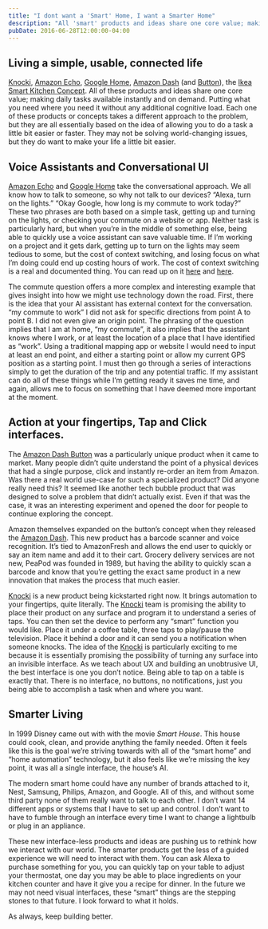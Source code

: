 ```yaml
---
title: "I dont want a 'Smart' Home, I want a Smarter Home"
description: "All 'smart' products and ideas share one core value; making daily tasks available instantly and on demand."
pubDate: 2016-06-28T12:00:00-04:00
---
```


## Living a simple, usable, connected life

[Knocki][1], [Amazon Echo][2], [Google Home][3], [Amazon Dash][4] (and [Button][5]), the [Ikea Smart Kitchen Concept][6]. All of these products and ideas share one core value; making daily tasks available instantly and on demand. Putting what you need where you need it without any additional cognitive load.
Each one of these products or concepts takes a different approach to the problem, but they are all essentially based on the idea of allowing you to do a task a little bit easier or faster. They may not be solving world-changing issues, but they do want to make your life a little bit easier.

## Voice Assistants and Conversational UI

[Amazon Echo][2] and [Google Home][3] take the conversational approach. We all know how to talk to someone, so why not talk to our devices? “Alexa, turn on the lights.” “Okay Google, how long is my commute to work today?” These two phrases are both based on a simple task, getting up and turning on the lights, or checking your commute on a website or app.
Neither task is particularly hard, but when you’re in the middle of something else, being able to quickly use a voice assistant can save valuable time. If I’m working on a project and it gets dark, getting up to turn on the lights may seem tedious to some, but the cost of context switching, and losing focus on what I’m doing could end up costing hours of work. The cost of context switching is a real and documented thing. You can read up on it [here](https://blog.codinghorror.com/the-multi-tasking-myth/, "The Multitasking Myth") and [here](http://www.cs.rochester.edu/u/cli/research/switch.pdf, "Quantifying the Cost of Contect Switch").

The commute question offers a more complex and interesting example that gives insight into how we might use technology down the road. First, there is the idea that your AI assistant has external context for the conversation. “my commute to work” I did not ask for specific directions from point A to point B. I did not even give an origin point. The phrasing of the question implies that I am at home, “my commute”, it also implies that the assistant knows where I work, or at least the location of a place that I have identified as “work”. Using a traditional mapping app or website I would need to input at least an end point, and either a starting point or allow my current GPS position as a starting point. I must then go through a series of interactions simply to get the duration of the trip and any potential traffic. If my assistant can do all of these things while I’m getting ready it saves me time, and again, allows me to focus on something that I have deemed more important at the moment.

## Action at your fingertips, Tap and Click interfaces.

The [Amazon Dash Button][5] was a particularly unique product when it came to market. Many people didn’t quite understand the point of a physical devices that had a single purpose, click and instantly re-order an item from Amazon. Was there a real world use-case for such a specialized product? Did anyone really need this? It seemed like another tech bubble product that was designed to solve a problem that didn’t actually exist. Even if that was the case, it was an interesting experiment and opened the door for people to continue exploring the concept.

Amazon themselves expanded on the button’s concept when they released the [Amazon Dash][4]. This new product has a barcode scanner and voice recognition. It’s tied to AmazonFresh and allows the end user to quickly or say an item name and add it to their cart. Grocery delivery services are not new, PeaPod was founded in 1989, but having the ability to quickly scan a barcode and know that you’re getting the exact same product in a new innovation that makes the process that much easier.

[Knocki][1] is a new product being kickstarted right now. It brings automation to your fingertips, quite literally. The [Knocki][1] team is promising the ability to place their product on any surface and program it to understand a series of taps. You can then set the device to perform any “smart” function you would like. Place it under a coffee table, three taps to play/pause the television. Place it behind a door and it can send you a notification when someone knocks.
The idea of the [Knocki][1] is particularly exciting to me because it is essentially promising the possibility of turning any surface into an invisible interface. As we teach about UX and building an unobtrusive UI, the best interface is one you don’t notice. Being able to tap on a table is exactly that. There is no interface, no buttons, no notifications, just you being able to accomplish a task when and where you want.

## Smarter Living

In 1999 Disney came out with with the movie _Smart House_. This house could cook, clean, and provide anything the family needed. Often it feels like this is the goal we’re striving towards with all of the “smart home” and “home automation” technology, but it also feels like we’re missing the key point, it was all a single interface, the house’s AI.

The modern smart home could have any number of brands attached to it, Nest, Samsung, Philips, Amazon, and Google. All of this, and without some third party none of them really want to talk to each other. I don’t want 14 different apps or systems that I have to set up and control. I don’t want to have to fumble through an interface every time I want to change a lightbulb or plug in an appliance.

These new interface-less products and ideas are pushing us to rethink how we interact with our world. The smarter products get the less of a guided experience we will need to interact with them. You can ask Alexa to purchase something for you, you can quickly tap on your table to adjust your thermostat, one day you may be able to place ingredients on your kitchen counter and have it give you a recipe for dinner.
In the future we may not need visual interfaces, these “smart” things are the stepping stones to that future. I look forward to what it holds.

As always, keep building better.

<!-- Link -->

[1]: https://www.kickstarter.com/projects/knocki/knocki-make-any-surface-smart "Knocki"
[2]: https://www.amazon.com/Amazon-Echo-Bluetooth-Speaker-with-WiFi-Alexa/dp/B00X4WHP5E "Amazon Echo"
[3]: https://home.google.com/ "Google Home"
[4]: https://fresh.amazon.com/dash/ "Amazon Dash"
[5]: https://www.amazon.com/Dash-Buttons/b?ie=UTF8&node=10667898011 "Amazon Dash Button"
[6]: http://www.conceptkitchen2025.com/ "Ikea Concept Kitchen"
